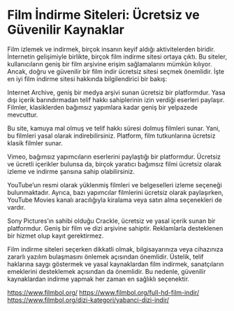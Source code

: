 # Film İndirme Siteleri: Ücretsiz ve Güvenilir Kaynaklar

Film izlemek ve indirmek, birçok insanın keyif aldığı aktivitelerden biridir. İnternetin gelişimiyle birlikte, birçok film indirme sitesi ortaya çıktı. Bu siteler, kullanıcıların geniş bir film arşivine erişim sağlamalarını mümkün kılıyor. Ancak, doğru ve güvenilir bir film indir ücretsiz sitesi seçmek önemlidir. İşte en iyi film indirme sitesi hakkında bilgilendirici bir bakış:

Internet Archive, geniş bir medya arşivi sunan ücretsiz bir platformdur. Yasa dışı içerik barındırmadan telif hakkı sahiplerinin izin verdiği eserleri paylaşır. Filmler, klasiklerden bağımsız yapımlara kadar geniş bir yelpazede mevcuttur.

Bu site, kamuya mal olmuş ve telif hakkı süresi dolmuş filmleri sunar. Yani, bu filmleri yasal olarak indirebilirsiniz. Platform, film tutkunlarına ücretsiz klasik filmler sunar.

Vimeo, bağımsız yapımcıların eserlerini paylaştığı bir platformdur. Ücretsiz ve ücretli içerikler bulunsa da, birçok yaratıcı bağımsız filmi ücretsiz olarak izleme ve indirme şansına sahip olabilirsiniz.

YouTube’un resmi olarak yüklenmiş filmleri ve belgeselleri izleme seçeneği bulunmaktadır. Ayrıca, bazı yapımcılar filmlerini ücretsiz olarak paylaşırken, YouTube Movies kanalı aracılığıyla kiralama veya satın alma seçenekleri de vardır.

Sony Pictures’ın sahibi olduğu Crackle, ücretsiz ve yasal içerik sunan bir platformdur. Geniş bir film ve dizi arşivine sahiptir. Reklamlarla desteklenen bir hizmet olup kayıt gerektirmez.

Film indirme siteleri seçerken dikkatli olmak, bilgisayarınıza veya cihazınıza zararlı yazılım bulaşmasını önlemek açısından önemlidir. Üstelik, telif haklarına saygı göstermek ve yasal kaynaklardan film indirmek, sanatçıların emeklerini desteklemek açısından da önemlidir. Bu nedenle, güvenilir kaynaklardan indirme yapmak her zaman en sağlıklı seçenektir.

https://www.filmbol.org/
https://www.filmbol.org/full-hd-film-indir/
https://www.filmbol.org/dizi-kategori/yabanci-dizi-indir/
